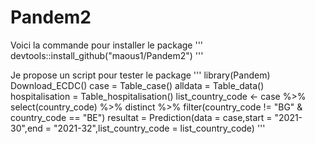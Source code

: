 # Pandem2
Voici la commande pour installer le package
'''
devtools::install_github("maous1/Pandem2")
'''

Je propose un script pour tester le package
'''
library(Pandem)
Download_ECDC()
case = Table_case()
alldata = Table_data()
hospitalisation = Table_hospitalisation()
list_country_code <- case %>% select(country_code) %>% distinct %>% filter(country_code != "BG" & country_code == "BE")
resultat = Prediction(data = case,start = "2021-30",end = "2021-32",list_country_code = list_country_code)
'''